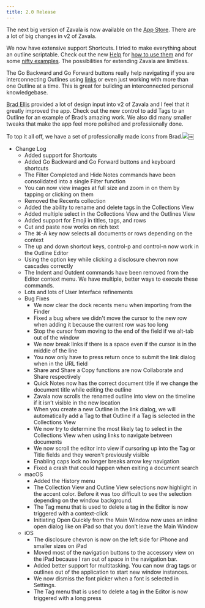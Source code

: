 ```yaml
---
title: 2.0 Release
---
```




The next big version of Zavala is now available on the [App Store](https://apps.apple.com/us/app/zavala/id1546457750). There are a lot of big changes in v2 of Zavala.

We now have extensive support Shortcuts. I tried to make everything about an outline scriptable. Check out the new [Help](https://zavala.vincode.io/help/Zavala_Help.md/) for [how to use them](https://zavala.vincode.io/help/Programming_Guide.md/) and for some [nifty examples](https://zavala.vincode.io/help/Shortcut_Examples.md/). The possibilities for extending Zavala are limitless.

The Go Backward and Go Forward buttons really help navigating if you are interconnecting Outlines using [links](https://zavala.vincode.io/help/Link_Dialog.md/) or even just working with more than one Outline at a time. This is great for building an interconnected personal knowledgebase.

[Brad Ellis](https://twitter.com/BradEllis) provided a lot of design input into v2 of Zavala and I feel that it greatly improved the app. Check out the new control to add Tags to an Outline for an example of Brad’s amazing work. We also did many smaller tweaks that make the app feel more polished and professionally done.

To top it all off, we have a set of professionally made icons from Brad.![](/assets/images/21C610AD-19B8-4E3F-9033-586C6534D94B.png)￼

* Change Log
	* Added support for Shortcuts
	* Added Go Backward and Go Forward buttons and keyboard shortcuts
	* The Filter Completed and Hide Notes commands have been consolidated into a single Filter function
	* You can now view images at full size and zoom in on them by tapping or clicking on them
	* Removed the Recents collection
	* Added the ability to rename and delete tags in the Collections View
	* Added multiple select in the Collections View and the Outlines View
	* Added support for Emoji in titles, tags, and rows
	* Cut and paste now works on rich text
	* The ⌘-A key now selects all documents or rows depending on the context
	* The up and down shortcut keys, control-p and control-n now work in the Outline Editor
	* Using the option key while clicking a disclosure chevron now cascades correctly
	* The Indent and Outdent commands have been removed from the Editor context menu. We have multiple, better ways to execute these commands.
	* Lots and lots of User Interface refinements
	* Bug Fixes
		* We now clear the dock recents menu when importing from the Finder
		* Fixed a bug where we didn't move the cursor to the new row when adding it because the current row was too long
		* Stop the cursor from moving to the end of the field if we alt-tab out of the window
		* We now break links if there is a space even if the cursor is in the middle of the line
		* You now only have to press return once to submit the link dialog when in the URL field
		* Share and Share a Copy functions are now Collaborate and Share respectively
		* Quick Notes now has the correct document title if we change the document title while editing the outline
		* Zavala now scrolls the renamed outline into view on the timeline if it isn’t visible in the new location
		* When you create a new Outline in the link dialog, we will automatically add a Tag to that Outline if a Tag is selected in the Collections View
		* We now try to determine the most likely tag to select in the Collections View when using links to navigate between documents
		* We now scroll the editor into view if cursoring up into the Tag or Title fields and they weren't previously visible
		* Enabling caps lock no longer breaks arrow key navigation
		* Fixed a crash that could happen when exiting a document search
	* macOS
		* Added the History menu
		* The Collection View and Outline View selections now highlight in the accent color. Before it was too difficult to see the selection depending on the window background.
		* The Tag menu that is used to delete a tag in the Editor is now triggered with a context-click
		* Initiating Open Quickly from the Main Window now uses an inline open dialog like on iPad so that you don’t leave the Main Window
	* iOS
		* The disclosure chevron is now on the left side for iPhone and smaller sizes on iPad
		* Moved most of the navigation buttons to the accessory view on the iPad because I ran out of space in the navigation bar.
		* Added better support for multitasking. You can now drag tags or outlines out of the application to start new window instances.
		* We now dismiss the font picker when a font is selected in Settings.
		* The Tag menu that is used to delete a tag in the Editor is now triggered with a long press